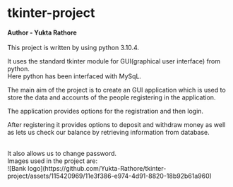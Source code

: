 # tkinter-project
<b>Author - Yukta Rathore</b>
<br>
<br>This project is written by using python 3.10.4.
<br>
<p>It uses the standard tkinter module for GUI(graphical user interface) from python.<br>
Here python has been interfaced with MySqL.</p>
<p>The main aim of the project is to create an GUI application which is used to store the data and accounts of the people registering in the application.</p>
The application provides options for the registration and then login.
<br>
<p>After registering it provides options to deposit and withdraw money as well as lets us check our balance by retrieving information from database.</p>
<br>
It also allows us to change password.
<br>
Images used in the project are:<br>
![Bank logo](https://github.com/Yukta-Rathore/tkinter-project/assets/115420969/11e3f386-e974-4d91-8820-18b92b61a960)
